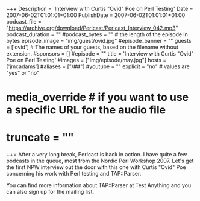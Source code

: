 +++
Description = 'Interview with Curtis "Ovid" Poe on Perl Testing'
Date = 2007-06-02T01:01:01+01:00
PublishDate = 2007-06-02T01:01:01+01:00
podcast_file = "https://archive.org/download/Perlcast/Perlcast_Interview_042.mp3"
podcast_duration = ""
#podcast_bytes = "" # the length of the episode in bytes
episode_image = "img/guest/ovid.jpg"
#episode_banner = ""
guests = ['ovid'] # The names of your guests, based on the filename without extension.
#sponsors = []
#episode = ""
title = 'Interview with Curtis "Ovid" Poe on Perl Testing'
#images = ["img/episode/may.jpg"]
hosts = ['jmcadams'] 
#aliases = ["/##"]
#youtube = ""
explicit = "no" # values are "yes" or "no"
# media_override # if you want to use a specific URL for the audio file
# truncate = ""
+++
After a very long break, Perlcast is back in action. I have quite a few podcasts in the queue, most from the Nordic Perl Workshop 2007. Let's get the first NPW interview out the door with this one with Curtis "Ovid" Poe concerning his work with Perl testing and TAP::Parser.

You can find more information about TAP::Parser at Test Anything and you can also sign up for the mailing list.